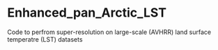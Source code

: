 # Enhanced_pan_Arctic_LST
Code to perfrom super-resolution on large-scale (AVHRR) land surface temperatre (LST) datasets
